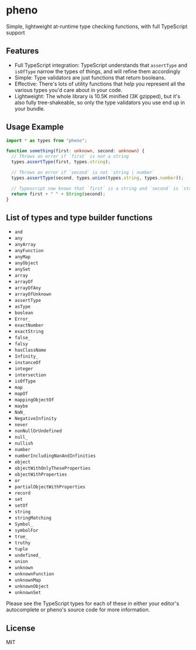 # pheno

Simple, lightweight at-runtime type checking functions, with full TypeScript support

## Features

- Full TypeScript integration: TypeScript understands that `assertType` and `isOfType` narrow the types of things, and will refine them accordingly
- Simple: Type validators are just functions that return booleans.
- Effective: There's lots of utility functions that help you represent all the various types you'd care about in your code.
- Lightweight: The whole library is 10.5K minified (3K gzipped), but it's also fully tree-shakeable, so only the type validators you use end up in your bundle.

## Usage Example

```ts
import * as types from "pheno";

function something(first: unknown, second: unknown) {
  // Throws an error if `first` is not a string
  types.assertType(first, types.string);

  // Throws an error if `second` is not `string | number`
  types.assertType(second, types.union(types.string, types.number));

  // Typescript now knows that `first` is a string and `second` is `string | number`
  return first + " " + String(second);
}
```

## List of types and type builder functions

- `and`
- `any`
- `anyArray`
- `anyFunction`
- `anyMap`
- `anyObject`
- `anySet`
- `array`
- `arrayOf`
- `arrayOfAny`
- `arrayOfUnknown`
- `assertType`
- `asType`
- `boolean`
- `Error_`
- `exactNumber`
- `exactString`
- `false_`
- `falsy`
- `hasClassName`
- `Infinity_`
- `instanceOf`
- `integer`
- `intersection`
- `isOfType`
- `map`
- `mapOf`
- `mappingObjectOf`
- `maybe`
- `NaN_`
- `NegativeInfinity`
- `never`
- `nonNullOrUndefined`
- `null_`
- `nullish`
- `number`
- `numberIncludingNanAndInfinities`
- `object`
- `objectWithOnlyTheseProperties`
- `objectWithProperties`
- `or`
- `partialObjectWithProperties`
- `record`
- `set`
- `setOf`
- `string`
- `stringMatching`
- `Symbol_`
- `symbolFor`
- `true_`
- `truthy`
- `tuple`
- `undefined_`
- `union`
- `unknown`
- `unknownFunction`
- `unknownMap`
- `unknownObject`
- `unknownSet`

Please see the TypeScript types for each of these in either your editor's autocomplete or pheno's source code for more information.

## License

MIT
